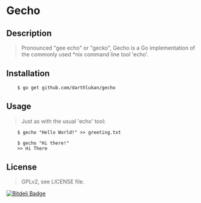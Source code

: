 # Gecho

## Description

> Pronounced "gee echo" or "gecko", Gecho is a Go implementation of the
> commonly used *nix command line tool 'echo'.

## Installation

```
    $ go get github.com/darthlukan/gecho
```

## Usage

> Just as with the usual 'echo' tool:

```
    $ gecho "Hello World!" >> greeting.txt
```

```
    $ gecho "Hi there!"
    >> Hi There
```

## License

> GPLv2, see LICENSE file.


[![Bitdeli Badge](https://d2weczhvl823v0.cloudfront.net/darthlukan/gecho/trend.png)](https://bitdeli.com/free "Bitdeli Badge")

